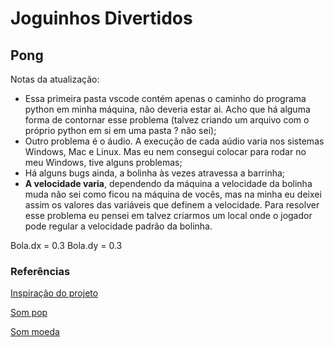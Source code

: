 # Joguinhos Divertidos

## Pong
Notas da atualização:
* Essa primeira pasta vscode contém apenas o caminho do programa python em minha máquina, não deveria estar ai. Acho que há alguma forma de contornar esse problema (talvez criando um arquivo com o próprio python em si em uma pasta ? não sei);
* Outro problema é o áudio. A execução de cada aúdio varia nos sistemas Windows, Mac e Linux. Mas eu nem consegui colocar para rodar no meu Windows, tive alguns problemas;
* Há alguns bugs ainda, a bolinha às vezes atravessa a barrinha;
* **A velocidade varia**, dependendo da máquina a velocidade da bolinha muda não sei como ficou na máquina de vocês, mas na minha eu deixei assim os valores das variáveis que definem a velocidade. Para resolver esse problema eu pensei em talvez criarmos um local onde o jogador pode regular a velocidade padrão da bolinha.

Bola.dx = 0.3
Bola.dy = 0.3

### Referências

[Inspiração do projeto](https://www.youtube.com/watch?v=XGf2GcyHPhc&t=19452s&ab_channel=freeCodeCamp.org)

[Som pop](https://freesound.org/people/Vilkas_Sound/sounds/463395/)

[Som moeda](https://freesound.org/people/ProjectsU012/sounds/341695/)
